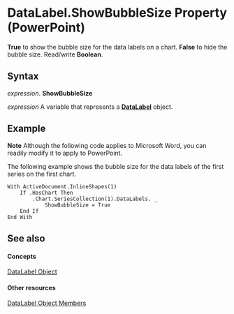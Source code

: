 
# DataLabel.ShowBubbleSize Property (PowerPoint)

 **True** to show the bubble size for the data labels on a chart. **False** to hide the bubble size. Read/write **Boolean**.


## Syntax

 _expression_. **ShowBubbleSize**

 _expression_ A variable that represents a **[DataLabel](a17d23c5-0361-9129-28e5-b892f6966bda.md)** object.


## Example




 **Note**  Although the following code applies to Microsoft Word, you can readily modify it to apply to PowerPoint.

The following example shows the bubble size for the data labels of the first series on the first chart.




```
With ActiveDocument.InlineShapes(1)
    If .HasChart Then
        .Chart.SeriesCollection(1).DataLabels. _
            ShowBubbleSize = True
    End If
End With
```


## See also


#### Concepts


[DataLabel Object](a17d23c5-0361-9129-28e5-b892f6966bda.md)
#### Other resources


[DataLabel Object Members](fe118362-4760-86e8-14e9-bfbbe4062386.md)
